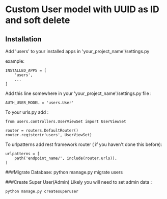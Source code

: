 # Custom User model with UUID as ID and soft delete  

## Installation

Add 'users' to your installed apps in 'your_project_name'/settings.py 

example:

    INSTALLED_APPS = [
        'users',
        ...
    ]

Add this line somewhere in your 'your_project_name'/settings.py file :

    AUTH_USER_MODEL = 'users.User'

To your urls.py add :

    from users.controllers.UserViewSet import UserViewSet

    router = routers.DefaultRouter()
    router.register(r'users', UserViewSet)

To urlpatterns add rest framework router ( if you haven't done this before):

    urlpatterns = [
        path('endpoint_name/', include(router.urls)),
    ]



###Migrate Database:
    python manage.py migrate users

###Create Super User(Admin)
Likely you will need to set admin data :

    python manage.py createsuperuser

